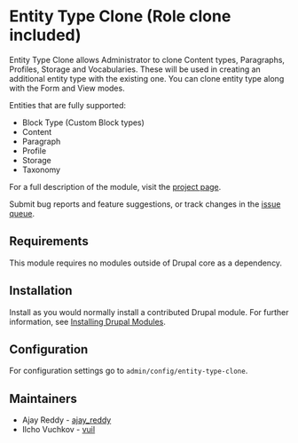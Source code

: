 # Entity Type Clone (Role clone included)

Entity Type Clone allows Administrator to clone Content types, 
Paragraphs, Profiles, Storage and Vocabularies. 
These will be used in creating an additional 
entity type with the existing one. You can clone entity type along with 
the Form and View modes.

Entities that are fully supported:

- Block Type (Custom Block types)
- Content
- Paragraph
- Profile
- Storage
- Taxonomy

For a full description of the module, visit the
[project page](https://www.drupal.org/project/entity_type_clone).

Submit bug reports and feature suggestions, or track changes in the
[issue queue](https://www.drupal.org/project/issues/entity_type_clone).


## Requirements

This module requires no modules outside of Drupal core as a dependency.


## Installation

Install as you would normally install a contributed Drupal module. For further
information, see
[Installing Drupal Modules](https://www.drupal.org/docs/extending-drupal/installing-drupal-modules).


## Configuration

For configuration settings go to `admin/config/entity-type-clone`.


## Maintainers

- Ajay Reddy - [ajay_reddy](https://www.drupal.org/u/ajay_reddy)
- Ilcho Vuchkov - [vuil](https://www.drupal.org/u/vuil)
